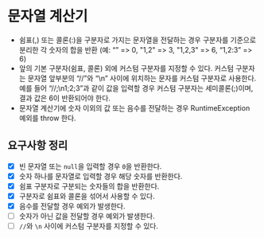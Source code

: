 # 문자열 계산기

- 쉼표(,) 또는 콜론(:)을 구분자로 가지는 문자열을 전달하는 경우 구분자를 기준으로 분리한 각 숫자의 합을 반환 (예: “” => 0, "1,2" => 3, "1,2,3" => 6, “1,2:3” => 6)
- 앞의 기본 구분자(쉼표, 콜론) 외에 커스텀 구분자를 지정할 수 있다. 커스텀 구분자는 문자열 앞부분의 “//”와 “\n” 사이에 위치하는 문자를 커스텀 구분자로 사용한다. 예를 들어 “//;\n1;2;3”과
  같이 값을 입력할 경우 커스텀 구분자는 세미콜론(;)이며, 결과 값은 6이 반환되어야 한다.
- 문자열 계산기에 숫자 이외의 값 또는 음수를 전달하는 경우 RuntimeException 예외를 throw 한다.

## 요구사항 정리

- [x] 빈 문자열 또는 `null`을 입력할 경우 `0`을 반환한다.
- [x] 숫자 하나를 문자열로 입력할 경우 해당 숫자를 반환한다.
- [x] 쉼표 구분자로 구분되는 숫자들의 합을 반환한다.
- [x] 구분자로 쉼표와 콜론을 섞어서 사용할 수 있다.
- [x] 음수를 전달할 경우 예외가 발생한다.
- [ ] 숫자가 아닌 값을 전달할 경우 예외가 발생한다.
- [ ] `//`와 `\n` 사이에 커스텀 구분자를 지정할 수 있다. 
